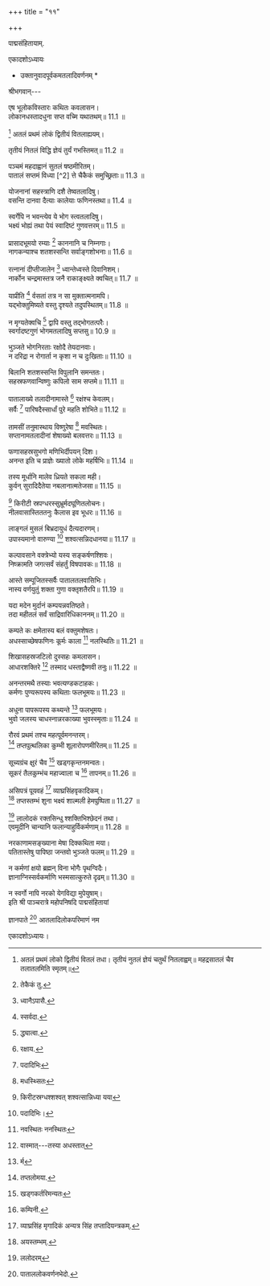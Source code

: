 +++
title = "११"

+++

 

पाद्मसंहितायाम्.

एकादशोऽध्यायः

* उक्तानुवादपूर्वकमतलादिवर्णनम् *

श्रीभगवान्---

एष भूलोकविस्तारः कथितः कवलासन।  
लोकानधस्तादधुना सप्त वच्मि यथातथम्॥ 11.1 ॥

[^1] अतलं प्रथमं लोकं द्वितीयं वितलाह्ययम्।  

[^1]: अतलं प्रथमं लोको द्वितीयं वितलं तधा। तृतीयं नुतलं ज्ञेयं चतुर्थं नितलाह्वम्॥ महद्रसातलं चैव तलातलमिति स्मृतम्॥


तृतीयं नितलं विद्धि ज्ञेयं तुर्यं गभस्तिमत्॥ 11.2 ॥

पञ्चमं महदाह्वानं सुतलं षष्ठमीरितम्।  
पातालं सप्तमं विध्या [^2] त्ते चैकैकं समुच्छ्रिताः॥ 11.3 ॥


[^3]: तेकैकं तु.


योजनानां सहस्त्राणि दशै तेष्वतलादिषु।  
वसन्ति दानवा दैत्याः कालेयाः फणिनस्तथा॥ 11.4 ॥

स्वर्गेपि न भवन्त्येव ये भोग स्त्वतलादिषु।  
भक्ष्यं भोह्यं तथा पेयं स्वादिष्टं गुणवत्तरम्॥ 11.5 ॥

प्रासादभूमयो रम्याः [^3] काननानि च निम्नगाः।  
नागकन्याश्च शतशस्सन्ति सर्वाङ्गशोभनाः॥ 11.6 ॥


[^3]: काञ्चनानि.


रत्नानां दीप्तीजालेन [^4] ध्वान्तेध्वस्ते दिवानिशम्।  
नार्कोन चन्द्रमास्तत्र जनै राकाङ्क्ष्यते क्वचित्॥ 11.7 ॥


[^4]: ध्वानैऽपासै.


याप्रीति [^5] र्वसतां तत्र न सा मुक्तात्मनामपि।  
यद्भोक्तुमिष्यते वस्तु दृश्यते तदुपस्थितम्॥ 11.8 ॥


[^5]: स्सर्वदा.


न मृग्यतेक्वचि [^6] द्वापि वस्तु तद्भोगतत्परैः।  
स्वर्गादष्टगुणं भोगमतलादिषु सप्तसु॥ 10.9 ॥

 
[^6]: द्ध्यात्वा.


भुञ्जते भोगनिरताः रक्षोदै तेयदानवाः।  
न दरिद्रा न रोगार्ता न कृशा न च दुःखिताः॥ 11.10 ॥

बिलानि शतशस्सन्ति विपुलानि समन्ततः।  
सहस्रफणवान्विष्णुः कपिलो साम सप्तमे॥ 11.11 ॥

पातालाख्ये तलादीनामास्ते [^7] रक्षंश्च केवलम्।  
सर्वैः [^8] पारिषदैस्सार्धां पुरे महति शोभिते॥ 11.12 ॥


[^7]: रक्षाय.

[^8]: पदादिभिः


तामसीं तनुमास्थाय विष्णुरेषा [^9] मवस्थितः।  
सप्तानामतलादीनां शेषाख्यो बलवत्तरः॥ 11.13 ॥


[^9]: मधस्थ्सितः


फणासहस्रसुभगो मणिभिर्दीपयन् दिशः।  
अनन्त इति च प्राज्ञेः ख्यातो लोके महर्षिभिः॥ 11.14 ॥

तस्य मूर्धानि मालेव ध्रियते सकला मही।  
कुर्वन् सुरादिदैतेया नबलानात्मतेजसा॥ 11.15 ॥

[^10] किरीटी स्रपग्धरस्सुभ्रूर्मदघूणितलोचनः।  
नीलवासास्तिततनुः कैलास इव भूधरः॥ 11.16 ॥


[^10]: किरीटस्रग्धश्शश्वत् शश्वत्सान्निध्या यया


लाङ्गलं मुसलं बिभ्रदायुधं दैत्यदारणम्।  
उपास्यमानो वारुण्या [^11] शश्वत्सन्निदधानया॥ 11.17 ॥


[^11]: पदादिभिः।


कल्पावसाने वक्त्रेभ्यो यस्य सङ्कर्षणश्शिवः।  
निष्क्रामति जगत्सर्वं संहर्तुं विषपावकः॥ 11.18 ॥

आस्ते सम्पूजितस्सर्वैः पातालतलवासिभिः।  
नास्य वर्णयुतुं शक्ता गुणा वक्तृशतैरपि॥ 11.19 ॥

यदा मदेन मुर्दानं कम्पयन्नवतिष्ठते।  
तदा महीतलं सर्वं साद्रिवारिधिकाननम्॥ 11.20 ॥

कम्पते कः क्षमेतास्य बलं वक्तुमशेषतः।  
अधस्साच्छेषफणिनः कूर्मः काला [^12] नलस्थितिः॥ 11.21 ॥


[^12]: नवस्थितः ननस्थितः


शिखासहस्रजटिलो दुस्सहः कमलासन।  
आधारशक्तिरे [^13] तस्माद धस्ताद्वैष्णवी तनुः॥ 11.22 ॥


[^13]: वास्मात्---तस्या अधस्तात्


अनन्तरमथै तस्याः भवत्यण्‍डकटाहकः।  
कर्मणः पुण्यरूपस्य कथिताः फलभूमयः॥ 11.23 ॥

अधुना पापरूपस्य कथ्यन्ते [^14] फलभूमयः।  
भुवो जलस्य चाधस्नान्नरकाख्या भुवस्स्मृताः॥ 11.24 ॥


[^14]: र्म


रौरवं प्रथमं तश्च महत्पूर्वमनन्तरम्।  
[^15] तप्तपुत्थलिका कुम्भी शूलारोपणमीरितम्॥ 11.25 ॥


[^15]: तप्तलोमया.


सूच्यग्रंच क्षुरं चैव [^16] खड्गकृन्तनमन्वतः।  
सूकरं तैलकुम्भंच महाज्वाला च [^17] तापनम्॥ 11.26 ॥


[^16]: खड्गकर्तरिमन्यतः

[^17]: कम्पिनी.


असिपत्रं पूयवहं [^18] व्याघ्रसिंहवृकादिकम्।  
[^19] तप्तस्तम्भं शुना भक्ष्यं शाल्मली हेमपुष्पिता॥ 11.27 ॥


[^18]: व्याघ्रसिंह मृगादिकं अन्यत्र सिंह तप्तादियन्त्रकम्.

[^19]: अयस्तम्भम्.


[^20] लालोदकं रक्तसिन्धु श्शक्तिभिश्छेदनं तथा।  
एवमूदीनि चान्यानि फलान्याहुर्विकर्मणाम्॥ 11.28 ॥


[^20]: ललोदरम्


नरकाणामसङ्ख्याना मेषा दिक्कथिता मया।  
पतितास्तेषु पापिष्ठा जन्तवो भुञ्जते फलम्॥ 11.29 ॥

न कर्मणां क्षयो ब्रह्मन् विना भोगैः पृथग्विदैः।  
ज्ञानाग्निस्सर्वकर्माणि भस्मसात्कुरुते दृढम्॥ 11.30 ॥

न स्वर्गो नापि नरको येगविद्या मुपेयुषाम्।  
इति श्री पाञ्चरात्रे महोपनिषदि पाद्मसंहितायां

ज्ञानपाते [^21] आतलादिलोकपरिमाणं नम

एकादशोऽध्यायः।  

[^21]: पाताललोकवर्णनभेदो.

